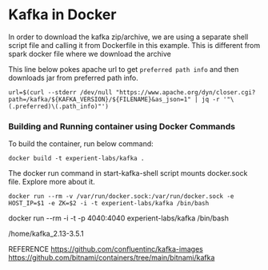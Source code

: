 # Kafka in Docker


In order to download the kafka zip/archive, we are using a separate shell script file and calling it from Dockerfile 
in this example. This is different from spark docker file where we download the archive  

This line below pokes apache url to get `preferred path info` and then downloads jar from preferred path info. 
```
url=$(curl --stderr /dev/null "https://www.apache.org/dyn/closer.cgi?path=/kafka/${KAFKA_VERSION}/${FILENAME}&as_json=1" | jq -r '"\(.preferred)\(.path_info)"')
```



### Building and Running container using Docker Commands

To build the container, run below command:
```
docker build -t experient-labs/kafka .

```

The docker run command in start-kafka-shell script mounts docker.sock file. Explore more about it.
```
docker run --rm -v /var/run/docker.sock:/var/run/docker.sock -e HOST_IP=$1 -e ZK=$2 -i -t experient-labs/kafka /bin/bash
```

docker run --rm -i -t -p 4040:4040 experient-labs/kafka /bin/bash



/home/kafka_2.13-3.5.1

REFERENCE
https://github.com/confluentinc/kafka-images
https://github.com/bitnami/containers/tree/main/bitnami/kafka
